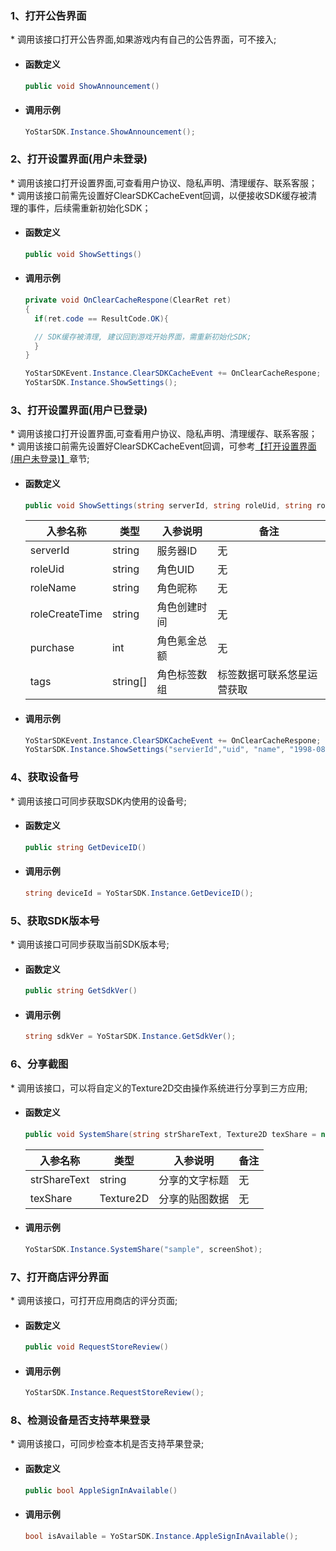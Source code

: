 ### 1、打开公告界面
\* 调用该接口打开公告界面,如果游戏内有自己的公告界面，可不接入;

- #### 函数定义
    ```cs
    public void ShowAnnouncement()
    ```
- #### 调用示例

    ```cs
    YoStarSDK.Instance.ShowAnnouncement();
    ```

### 2、打开设置界面(用户未登录)
<span id = "settings"/>

\* 调用该接口打开设置界面,可查看用户协议、隐私声明、清理缓存、联系客服；<br/>
\* 调用该接口前需先设置好ClearSDKCacheEvent回调，以便接收SDK缓存被清理的事件，后续需重新初始化SDK；

- #### 函数定义
    ```cs
    public void ShowSettings()
    ```
- #### 调用示例

    ```cs
    private void OnClearCacheRespone(ClearRet ret)
    {
      if(ret.code == ResultCode.OK){

      // SDK缓存被清理, 建议回到游戏开始界面，需重新初始化SDK;
      }
    }

    YoStarSDKEvent.Instance.ClearSDKCacheEvent += OnClearCacheRespone;
    YoStarSDK.Instance.ShowSettings();
    ```

### 3、打开设置界面(用户已登录)
\* 调用该接口打开设置界面,可查看用户协议、隐私声明、清理缓存、联系客服；<br/>
\* 调用该接口前需先设置好ClearSDKCacheEvent回调，可参考[【打开设置界面(用户未登录)】](#settings)章节;

- #### 函数定义
    ```cs
    public void ShowSettings(string serverId, string roleUid, string roleName, string roleCreateTime, int purchase, string[] tags)
    ```

    入参名称| 类型|入参说明|备注
    ---|---| ---|---|
    serverId|string| 服务器ID|无 |
    roleUid|string| 角色UID|无 |
    roleName|string| 角色昵称|无 |
    roleCreateTime|string| 角色创建时间|无 |
    purchase|int| 角色氪金总额|无 |
    tags|string[]| 角色标签数组| 标签数据可联系悠星运营获取 |

- #### 调用示例

    ```cs
    YoStarSDKEvent.Instance.ClearSDKCacheEvent += OnClearCacheRespone;
    YoStarSDK.Instance.ShowSettings("servierId","uid", "name", "1998-08-25", 100, new string[0]);
    ```

### 4、获取设备号
\* 调用该接口可同步获取SDK内使用的设备号;

- #### 函数定义
    ```cs
    public string GetDeviceID()
    ```

- #### 调用示例

    ```cs
    string deviceId = YoStarSDK.Instance.GetDeviceID();
    ```

### 5、获取SDK版本号
\* 调用该接口可同步获取当前SDK版本号;

- #### 函数定义
    ```cs
    public string GetSdkVer()
    ```

- #### 调用示例

    ```cs
    string sdkVer = YoStarSDK.Instance.GetSdkVer();
    ```

### 6、分享截图
\* 调用该接口，可以将自定义的Texture2D交由操作系统进行分享到三方应用;

- #### 函数定义
    ```cs
    public void SystemShare(string strShareText, Texture2D texShare = null)
    ```

    入参名称|类型|入参说明|备注
    ---|---|---|---|
    strShareText|string| 分享的文字标题|无 |
    texShare|Texture2D| 分享的贴图数据 |无|


- #### 调用示例
    ```cs
    YoStarSDK.Instance.SystemShare("sample", screenShot);
    ```

### 7、打开商店评分界面
\* 调用该接口，可打开应用商店的评分页面;

- #### 函数定义
    ```cs
    public void RequestStoreReview()
    ```

- #### 调用示例
    ```cs
    YoStarSDK.Instance.RequestStoreReview();
    ```

### 8、检测设备是否支持苹果登录
\* 调用该接口，可同步检查本机是否支持苹果登录;

- #### 函数定义
    ```cs
    public bool AppleSignInAvailable()
    ```

- #### 调用示例
    ```cs
    bool isAvailable = YoStarSDK.Instance.AppleSignInAvailable();
    ```

